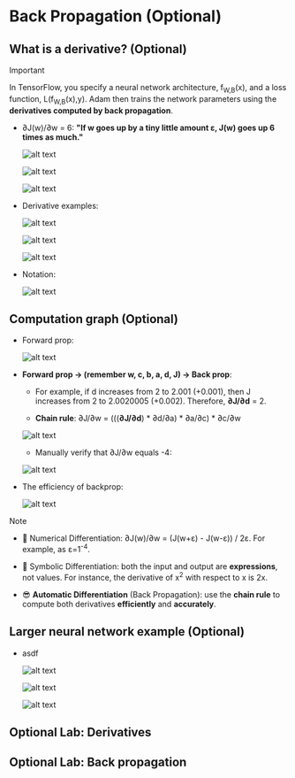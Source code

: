 # Back Propagation (Optional)

## What is a derivative? (Optional)

> [!IMPORTANT]
>
> In TensorFlow, you specify a neural network architecture, f<sub>W,B</sub>(x), and a loss function, L(f<sub>W,B</sub>(x),y). Adam then trains the network parameters using the **derivatives computed by back propagation**.

- ∂J(w)/∂w = 6: **"If w goes up by a tiny little amount ε, J(w) goes up 6 times as much."**

  ![alt text](resources/notes/01.png)

  ![alt text](resources/notes/02.png)

  ![alt text](resources/notes/03.png)

- Derivative examples:

  ![alt text](resources/notes/04.png)

  ![alt text](resources/notes/05.png)

  ![alt text](resources/notes/06.png)

- Notation:

  ![alt text](resources/notes/07.png)

## Computation graph (Optional)

- Forward prop:

  ![alt text](resources/notes/08.png)

- **Forward prop &rarr; (remember w, c, b, a, d, J) &rarr; Back prop**:

  - For example, if d increases from 2 to 2.001 (+0.001), then J increases from 2 to 2.0020005 (+0.002). Therefore, **∂J/∂d** = 2.

  - **Chain rule**: ∂J/∂w = (((**∂J/∂d**) \* ∂d/∂a) \* ∂a/∂c) \* ∂c/∂w

  ![alt text](resources/notes/09.png)

  - Manually verify that ∂J/∂w equals -4:

  ![alt text](resources/notes/10.png)

- The efficiency of backprop:

  ![alt text](resources/notes/11.png)

> [!NOTE]
>
> - 🤯 Numerical Differentiation: ∂J(w)/∂w = (J(w+ε) - J(w-ε)) / 2ε. For example, as ε=1<sup>-4</sup>.
>
> - 🤯 Symbolic Differentiation: both the input and output are **expressions**, not values. For instance, the derivative of x<sup>2</sup> with respect to x is 2x.
>
> - 😎 **Automatic Differentiation** (Back Propagation): use the **chain rule** to compute both derivatives **efficiently** and **accurately**.

## Larger neural network example (Optional)

- asdf

  ![alt text](resources/notes/12.png)

  ![alt text](resources/notes/13.png)

  ![alt text](resources/notes/14.png)

## Optional Lab: Derivatives

## Optional Lab: Back propagation
